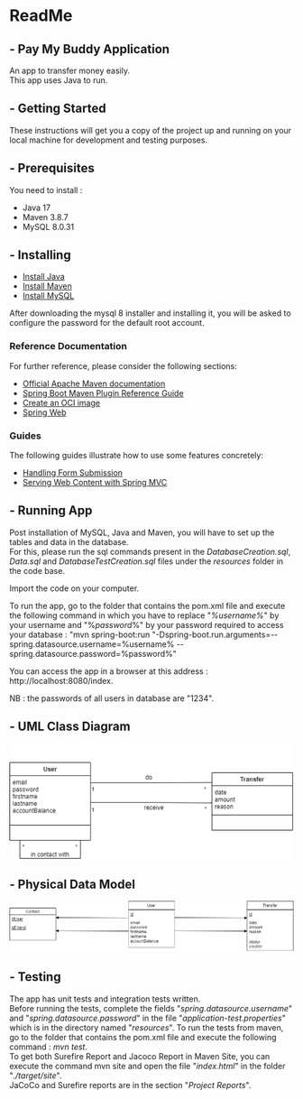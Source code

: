# **ReadMe** 


## - **Pay My Buddy Application** 

An app to transfer money easily. </br>
This app uses Java to run.


## - **Getting Started**

These instructions will get you a copy of the project up and running on your local machine for development and testing purposes. 


## - **Prerequisites**

You need to install : 
* Java 17
* Maven 3.8.7
* MySQL 8.0.31


## - **Installing** 

* [Install Java](https://docs.oracle.com/javase/8/docs/technotes/guides/install/install_overview.html)
* [Install Maven](https://maven.apache.org/install.html)
* [Install MySQL](https://dev.mysql.com/downloads/mysql/)

After downloading the mysql 8 installer and installing it, you will be asked to configure the password for the default root account.


### Reference Documentation
For further reference, please consider the following sections:

* [Official Apache Maven documentation](https://maven.apache.org/guides/index.html)
* [Spring Boot Maven Plugin Reference Guide](https://docs.spring.io/spring-boot/docs/3.0.2/maven-plugin/reference/html/)
* [Create an OCI image](https://docs.spring.io/spring-boot/docs/3.0.2/maven-plugin/reference/html/#build-image)
* [Spring Web](https://docs.spring.io/spring-boot/docs/3.0.2/reference/htmlsingle/#web)

### Guides
The following guides illustrate how to use some features concretely:

* [Handling Form Submission](https://spring.io/guides/gs/handling-form-submission/)
* [Serving Web Content with Spring MVC](https://spring.io/guides/gs/serving-web-content/)


## - **Running App** 

Post installation of MySQL, Java and Maven, you will have to set up the tables and data in the database. </br>
For this, please run the sql commands present in the *DatabaseCreation.sql*, *Data.sql* and *DatabaseTestCreation.sql* files under the *resources* folder in the code base.

Import the code on your computer.

To run the app, go to the folder that contains the pom.xml file and execute the following command in which you have to replace "*%username%*" by your username and "%*password*%" by your password required to access your database : 
 "mvn spring-boot:run "-Dspring-boot.run.arguments=--spring.datasource.username=%username% --spring.datasource.password=%password%"

You can access the app in a browser at this address : http://localhost:8080/index. </br>

NB : the passwords of all users in database are "1234".

## - **UML Class Diagram**

![UMLClassDiagram.png](UMLClassDiagram.png)


## - **Physical Data Model**

![PhysicalDataModel.png](PhysicalDataModel.png)


## - **Testing**

The app has unit tests and integration tests written. </br>
Before running the tests, complete the fields "*spring.datasource.username*" and "*spring.datasource.password*" in the file "*application-test.properties*" which is in the directory named "*resources*".
To run the tests from maven, go to the folder that contains the pom.xml file and execute the following command : *mvn test*. </br>
To get both Surefire Report and Jacoco Report in Maven Site, you can execute the command mvn site and open the file "*index.html*" in the folder "*./target/site*". </br>
JaCoCo and Surefire reports are in the section "*Project Reports*".
